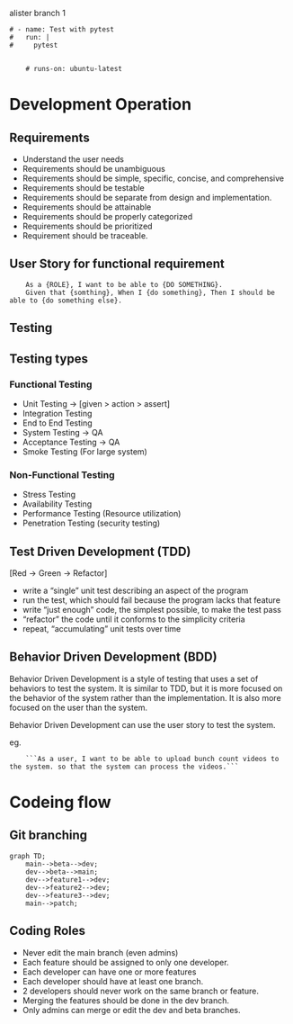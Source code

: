 alister branch 1

    # - name: Test with pytest
    #   run: |
    #     pytest


        # runs-on: ubuntu-latest


# Development Operation
## Requirements
- Understand the user needs
- Requirements should be unambiguous
- Requirements should be simple, specific, concise, and comprehensive
- Requirements should be testable
- Requirements should be separate from design and implementation.
- Requirements should be attainable
- Requirements should be properly categorized
- Requirements should be prioritized
- Requirement should be traceable.

## User Story for functional requirement
    
        As a {ROLE}, I want to be able to {DO SOMETHING}.
        Given that {somthing}, When I {do something}, Then I should be able to {do something else}.

## Testing


## Testing types
### Functional Testing
- Unit Testing -> [given > action > assert]
- Integration Testing
- End to End Testing
- System Testing -> QA
- Acceptance Testing -> QA
- Smoke Testing (For large system)
  
### Non-Functional Testing
- Stress Testing
- Availability Testing
- Performance Testing (Resource utilization)
- Penetration Testing (security testing)


## Test Driven Development (TDD)
[Red -> Green -> Refactor]
- write a “single” unit test describing an aspect of the program
- run the test, which should fail because the program lacks that feature
- write “just enough” code, the simplest possible, to make the test pass
- “refactor” the code until it conforms to the simplicity criteria
- repeat, “accumulating” unit tests over time

## Behavior Driven Development (BDD)
  Behavior Driven Development is a style of testing that uses a set of behaviors to test the system. It is similar to TDD, but it is more focused on the behavior of the system rather than the implementation. It is also more focused on the user than the system.

  Behavior Driven Development can use the user story to test the system. 

  eg.

        ```As a user, I want to be able to upload bunch count videos to the system. so that the system can process the videos.```

# Codeing flow

##  Git branching

```mermaid
graph TD;
    main-->beta-->dev;
    dev-->beta-->main;
    dev-->feature1-->dev;
    dev-->feature2-->dev;
    dev-->feature3-->dev;
    main-->patch;
```

## Coding Roles
- Never edit the main branch (even admins)
- Each feature should be assigned to only one developer.
- Each developer can have one or more features
- Each developer should have at least one branch.
- 2 developers should never work on the same branch or feature.
- Merging the features should be done in the dev branch.
- Only admins can merge or edit the dev and beta branches.

